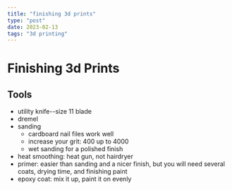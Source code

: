 ```yaml
---
title: "finishing 3d prints"
type: "post"
date: 2023-02-13
tags: "3d printing"
---
```


# Finishing 3d Prints

## Tools

- utility knife--size 11 blade
- dremel
- sanding
	- cardboard nail files work well
	- increase your grit: 400 up to 4000
	- wet sanding for a polished finish
- heat smoothing: heat gun, not hairdryer
- primer: easier than sanding and a nicer finish, but you will need several coats, drying time, and finishing paint
- epoxy coat: mix it up, paint it on evenly

